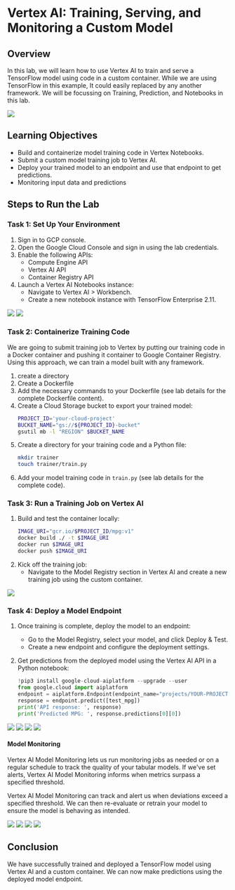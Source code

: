 
# Vertex AI: Training, Serving, and Monitoring a Custom Model 

## Overview
In this lab, we will learn how to use Vertex AI to train and serve a TensorFlow model using code in a custom container. While we are using TensorFlow in this example, It could easily replaced by any another framework. We will be focussing on Training, Prediction, and Notebooks in this lab.

![](https://github.com/rahulodedra30/MLOps-TA/blob/main/lab3/Images/flow.png)

## Learning Objectives
- Build and containerize model training code in Vertex Notebooks.
- Submit a custom model training job to Vertex AI.
- Deploy your trained model to an endpoint and use that endpoint to get predictions.
- Monitoring input data and predictions

## Steps to Run the Lab

### Task 1: Set Up Your Environment
1. Sign in to GCP console.
2. Open the Google Cloud Console and sign in using the lab credentials.
3. Enable the following APIs:
   - Compute Engine API
   - Vertex AI API
   - Container Registry API
4. Launch a Vertex AI Notebooks instance:
   - Navigate to Vertex AI > Workbench.
   - Create a new notebook instance with TensorFlow Enterprise 2.11.

![](https://github.com/rahulodedra30/MLOps-TA/blob/main/lab3/Images/workbench.png)
![](https://github.com/rahulodedra30/MLOps-TA/blob/main/lab3/Images/JupyterLab.png)

### Task 2: Containerize Training Code

We are going to submit training job to Vertex by putting our training code in a Docker container and pushing it container to Google Container Registry. Using this approach, we can train a model built with any framework.

1. create a directory
2. Create a Dockerfile
3. Add the necessary commands to your Dockerfile (see lab details for the complete Dockerfile content).
4. Create a Cloud Storage bucket to export your trained model:
   ```bash
   PROJECT_ID='your-cloud-project'
   BUCKET_NAME="gs://${PROJECT_ID}-bucket"
   gsutil mb -l "REGION" $BUCKET_NAME
   ```
5. Create a directory for your training code and a Python file:
   ```bash
   mkdir trainer
   touch trainer/train.py
   ```
6. Add your model training code in `train.py` (see lab details for the complete code).

### Task 3: Run a Training Job on Vertex AI
1. Build and test the container locally:
   ```bash
   IMAGE_URI="gcr.io/$PROJECT_ID/mpg:v1"
   docker build ./ -t $IMAGE_URI
   docker run $IMAGE_URI
   docker push $IMAGE_URI
   ```
2. Kick off the training job:
   - Navigate to the Model Registry section in Vertex AI and create a new training job using the custom container.

![](https://github.com/rahulodedra30/MLOps-TA/blob/main/lab3/Images/training.png)

### Task 4: Deploy a Model Endpoint
1. Once training is complete, deploy the model to an endpoint:
   - Go to the Model Registry, select your model, and click Deploy & Test.
   - Create a new endpoint and configure the deployment settings.
     
2. Get predictions from the deployed model using the Vertex AI API in a Python notebook:
   ```python
   !pip3 install google-cloud-aiplatform --upgrade --user
   from google.cloud import aiplatform
   endpoint = aiplatform.Endpoint(endpoint_name="projects/YOUR-PROJECT-NUMBER/locations/REGION/endpoints/YOUR-ENDPOINT-ID")
   response = endpoint.predict([test_mpg])
   print('API response: ', response)
   print('Predicted MPG: ', response.predictions[0][0])
   ```
![](https://github.com/rahulodedra30/MLOps-TA/blob/main/lab3/Images/model%20registry.png)
![](https://github.com/rahulodedra30/MLOps-TA/blob/main/lab3/Images/deployment.png)
![](https://github.com/rahulodedra30/MLOps-TA/blob/main/lab3/Images/deployed%20model%20details.png)
![](https://github.com/rahulodedra30/MLOps-TA/blob/main/lab3/Images/endpoint%20prediction.png)

#### Model Monitoring

Vertex AI Model Monitoring lets us run monitoring jobs as needed or on a regular schedule to track the quality of your tabular models. If we've set alerts, Vertex AI Model Monitoring informs when metrics surpass a specified threshold.

Vertex AI Model Monitoring can track and alert us when deviations exceed a specified threshold. We can then re-evaluate or retrain your model to ensure the model is behaving as intended.

![](https://github.com/rahulodedra30/MLOps-TA/blob/main/lab3/Images/monitoring%201.png)
![](https://github.com/rahulodedra30/MLOps-TA/blob/main/lab3/Images/monitoring%202.png)
![](https://github.com/rahulodedra30/MLOps-TA/blob/main/lab3/Images/monitoring%204.png)
![](https://github.com/rahulodedra30/MLOps-TA/blob/main/lab3/Images/monitoring%203.png)

## Conclusion
We have successfully trained and deployed a TensorFlow model using Vertex AI and a custom container. We can now make predictions using the deployed model endpoint.
